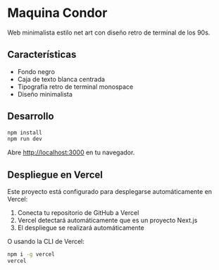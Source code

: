 # Maquina Condor

Web minimalista estilo net art con diseño retro de terminal de los 90s.

## Características

- Fondo negro
- Caja de texto blanca centrada
- Tipografía retro de terminal monospace
- Diseño minimalista

## Desarrollo

```bash
npm install
npm run dev
```

Abre [http://localhost:3000](http://localhost:3000) en tu navegador.

## Despliegue en Vercel

Este proyecto está configurado para desplegarse automáticamente en Vercel:

1. Conecta tu repositorio de GitHub a Vercel
2. Vercel detectará automáticamente que es un proyecto Next.js
3. El despliegue se realizará automáticamente

O usando la CLI de Vercel:

```bash
npm i -g vercel
vercel
```

